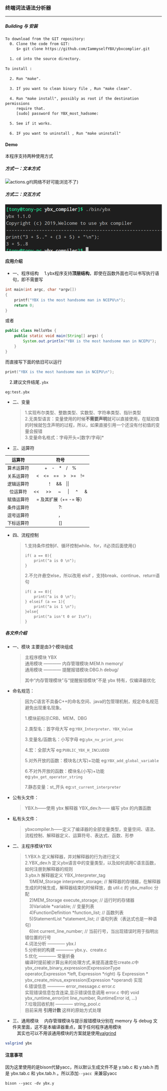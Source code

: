 ﻿### 终端词法语法分析器
---

##### Building 与 安装
```
To download from the GIT repository:
  0. Clone the code from GIT:
     $> git clone https://github.com/IammyselfYBX/ybxcomplier.git

  1. cd into the source directory.

To install :

  2. Run "make". 

  3. If you want to clean binary file , Run "make clean".

  4. Run "make install", possibly as root if the destination permissions
     require that.
     [sudo] password for YBX_most_hadsome: 

  5. See if it works.  

  6. IF you want to uninstall , Run "make uninstall"
```

#### Demo
本程序支持两种使用方式
##### 方式一：文本方式
![actions.gif(网络不好可能浏览不了)](picture/out.gif) 
##### 方式二：交互方式
![交互方式](picture/4.png)

#### 应用介绍
- 一、程序结构
&emsp;1.ybx程序支持<b>顶层结构</b>，即使在函数外面也可以书写执行语句，即不需要写
```c++
int main(int argc, char *argv[])
{
    printf("YBX is the most handsome man in NCEPU\n");
    return 0;
}
```
或者
```java
public class HelloYbx {
    public static void main(String[] args) {
        System.out.println("YBX is the most handsome man in NCEPU");
    }
}

```
而直接写下面的依旧可以运行
```c++
print("YBX is the most handsome man in NCEPU\n");
```

&emsp;2.建议文件结尾```.ybx```
```
eg:test.ybx
```
- 二、变量
    > 1.实现布尔类型、整数类型、实数型、字符串类型、指针类型<br>
    > 2.无类型语言：变量使用的时候<b>不需要声明</b>就可以直接使用，在赋初值的时候就包含声明的过程，所以，如果直接引用一个还没有付初值的变量会报错<br>
    > 3.变量命名格式：字母开头+[数字/字母]*

- 三、运算符

|    运算符    |               符号               |
|   :----:    |             :----:               |
| 算术运算符    |+&emsp;-&emsp;*&emsp;/&emsp;%    |
| 关系运算符    |<&emsp;<=&emsp;==&emsp;>&emsp;>=&emsp;!= |
| 逻辑运算符	 |           ！&emsp;&&&emsp;\|\|&emsp;   | - 取反
| 位运算符	    | << &emsp; >> &emsp; ~ &emsp; \| &emsp; ^ &emsp;  & |
| 赋值运算符    |	= 及其扩展（+= -= 等）          |   += -=
| 条件运算符    |	             ?:               | *
| 逗号运算符    |       	    ，                | *
| 下标运算符    |           	[]               |  *

- 四、流程控制
    > 1.支持条件控制if、循环控制while、for，if必须后面使用{}<br>
    > ```
    > if( a == 0){
    >     print("a is 0 \n");
    > }
    > ```
    > 2.不允许悬空else，所以改用 elsif ，支持break、continue、return语句<br>
    > ```
    > if( a == 0){
    >     print("a is 0 \n");
    > } elseif (a == 1){
    >     print("a is 1 \n");    
    > }else{
    >     print("a isn't 0 or 1\n");
    > }
    > ```


##### 各文件介绍

- 一、模块
    主要是由3个模块组成
    > 主程序模块 YBX<br>
    > 通用模块 ———— 内存管理模块:MEM.h memory/ <br>
    > 通用模块 ———— 提醒报错模块:DBG.h debug/ 
    >
    > 其中“内存管理模块”与“提醒报错模块”不是 ybx 特有，仅编译器优化


- 命名规范：
    > 因为C语言不具备C++的命名空间、java的包管理机制，规定命名规范避免出现重名现象。
    > 
    > 1.模块前标示CRB、MEM、DBG 
    > 
    > 2.类型名：首字母大写
    >   eg:```YBX_Interpreter、YBX_Value```
    >
    > 3.变量名/函数名：小写字母
    >   eg:```ybx_nv_print_proc```
    > 
    > 4.宏：全部大写
    >   eg:```PUBLIC_YBX_H_INCLUDED```
    > 
    > 5.对外开放的函数：模块名(大写)+功能
    >   eg:```YBX_add_global_variable```
    > 
    > 6.不对外开放的函数：模块名(小写)+功能
    >   eg:```ybx_get_operator_string```
    > 
    > 7.静态变量：st_开头
    >   eg:```st_current_interpreter```
    > 

- 公有头文件：
    > YBX.h——使用 ybx 解释器
    > YBX_dev.h—— 编写 ybx 的内置函数
    > 

- 私有头文件：
    > ybxcompiler.h——定义了编译器的全部变量类型，变量空间、语法、流程控制、解释器定义、运算符号、表达式、函数、形参


- 二、主程序模块YBX
    > 1.YBX.h 定义解释器，并对解释器的行为进行定义<br>
    > 2.YBX_dev.h 定义ybx语言中的变量类型，以及如何调用C语言函数，如何注册到解释器的规则<br>
    > 3.ybx.h 解释器定义  YBX_Interpreter_tag  <br>
        &emsp;1)MEM_Storage         interpreter_storage;		// 解释器的存储器，在解释器生成的时候生成，解释器结束的时候释放，由 util.c 的 ybx_malloc 分配<br>
        &emsp;2)MEM_Storage         execute_storage;			// 运行时的存储器<br>
        &emsp;3)Variable            *variable;					// 变量列表<br>
        &emsp;4)FunctionDefinition  *function_list;				// 函数列表<br>
        &emsp;5)StatementList       *statement_list;			// 语句列表（表达式也是一种语句）<br>
        &emsp;6)int                 current_line_number;		// 当前行号，当出现错误时用于指明出错位置的行号<br>
    > 4.词法分析 ———— ybx.l<br>
    > 5.分析树的构建 ———— ybx.y、create.c<br>
    > 5.优化 ———— 常量折叠<br>
    	编译时提前被计算出来的处理方式,来提高速度在create.c中ybx_create_binary_expression(ExpressionType operator,Expression *left, Expression *right) 与 Expression * ybx_create_minus_expression(Expression *operand) 实现<br>
    > 6.错误信息 ———— error_message.c error.c<br>
    实现错误信息包含连梁,显示错误信息调用 error.c 中的 void ybx_runtime_error(int line_number, RuntimeError id, ...)<br>
    > 7.垃圾回收机制 ———— string_pool.c <br>
        目前采用 <b>引用计数 </b>这样的原始方式处理<br>

- 三、通用模块
&emsp;内存管理模块与提示报错模块分别在 memory 与 debug 文件夹里面，这不是本编译器重点，属于任何程序通用模块<br>
&emsp;其实也可以不用该通用模块的方案就是使用[valgrind](http://valgrind.org/)
```bash
valgrind ybx
```

#### 注意事项
因为这里使用的是bison代替yacc，所以默认生成文件不是 y.tab.c 和 y.tab.h 而是 ybx.tab.c 和 ybx.tab.h 。所以添加```--yacc ```来兼容yacc
```
bison --yacc -dv ybx.y
```
